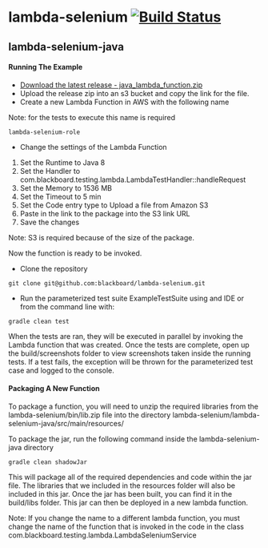 # lambda-selenium [![Build Status](https://travis-ci.org/blackboard/lambda-selenium.svg?branch=master)](https://travis-ci.org/blackboard/lambda-selenium)

## lambda-selenium-java
#### Running The Example
* [Download the latest release  - java_lambda_function.zip](https://github.com/blackboard/lambda-selenium/releases/latest)
* Upload the release zip into an s3 bucket and copy the link for the file.
* Create a new Lambda Function in AWS with the following name

Note: for the tests to execute this name is required
```$xslt
lambda-selenium-role
```

* Change the settings of the Lambda Function
1. Set the Runtime to Java 8
2. Set the Handler to com.blackboard.testing.lambda.LambdaTestHandler::handleRequest
3. Set the Memory to 1536 MB
4. Set the Timeout to 5 min
5. Set the Code entry type to Upload a file from Amazon S3
6. Paste in the link to the package into the S3 link URL
7. Save the changes

Note: S3 is required because of the size of the package.

Now the function is ready to be invoked.

* Clone the repository
```$xslt
git clone git@github.com:blackboard/lambda-selenium.git
```

* Run the parameterized test suite ExampleTestSuite using and IDE or from the command line with:
```$xslt
gradle clean test
```

When the tests are ran, they will be executed in parallel by invoking the Lambda function that was created.
Once the tests are complete, open up the build/screenshots folder to view screenshots taken inside the running tests.
If a test fails, the exception will be thrown for the parameterized test case and logged to the console.


#### Packaging A New Function
To package a function, you will need to unzip the required libraries from the lambda-selenium/bin/lib.zip file
into the directory lambda-selenium/lambda-selenium-java/src/main/resources/

To package the jar, run the following command inside the lambda-selenium-java directory
```$xslt
gradle clean shadowJar
```

This will package all of the required dependencies and code within the jar file.
The libraries that we included in the resources folder will also be included in this jar.
Once the jar has been built, you can find it in the build/libs folder.
This jar can then be deployed in a new lambda function.

Note: If you change the name to a different lambda function, you must change the name of the 
function that is invoked in the code in the class com.blackboard.testing.lambda.LambdaSeleniumService
